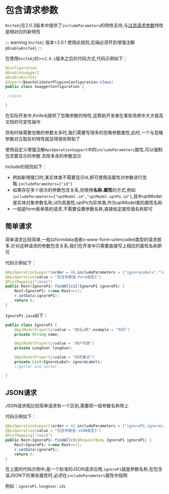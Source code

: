 # 包含请求参数

`Knife4j`在2.0.3版本中提供了`includeParameters`的特性支持,与[过滤请求参数](ignoreParameter.md)特性是相对应的新特性

::: warning
`knife4j` 版本>2.0.1 使用此规则,后端必须开启增强注解`@EnableKnife4j`
:::

在使用`knife4j`的>=`2.0.1`版本之后的代码方式,代码示例如下：
```java
@Configuration
@EnableSwagger2
@EnableKnife4j
@Import(BeanValidatorPluginsConfiguration.class)
public class SwaggerConfiguration {
    
 //more..

}
```

在实际开发中,Knife4j提供了忽略参数的特性,这帮助开发者在某些场景中大大提高文档的可变性操作

但有时候需要忽略的参数太多时,我们需要写很多的忽略参数属性,此时,一个与忽略参数对立取反的特性就显得很有帮助了

使用自定义增强注解`ApiOperationSupport`中的`includeParameters`属性,可以强制包含要显示的参数.去除多余的参数显示

include的规则如下：

- 例如新增接口时,某实体类不需要显示Id,即可使用该属性对参数进行忽略.`includeParameters={"id"}`
- 如果存在多个层次的参数包含关系,则使用**名称.属性**的方式,例如 `includeParameters={"uptModel.id","uptModel.uptPo.id"}`,其中uptModel是实体对象参数名称,id为其属性,uptPo为实体类,作为uptModel类的属性名称
- 一般是form表单类的请求,不需要设置参数名称,直接给定属性值名称即可


## 简单请求

简单请求比较简单,一般以formdata或者x-www-form-urlencoded类型的请求居多,针对这种请求的参数包含关系,我们在开发中只需要直接写上相应的属性名称即可

代码示例如下：

```java
@ApiOperationSupport(order = 40,includeParameters = {"ignoreLabels","longUser.ids"})
@ApiOperation(value = "包含参数值-Form类型1")
@PostMapping("/ex1c")
public Rest<IgnoreP1> findAllc12(IgnoreP1 ignoreP1) {
    Rest<IgnoreP1> r=new Rest<>();
    r.setData(ignoreP1);
    return r;
}
```

`IgnoreP1.java`如下：
```java
public class IgnoreP1 {
    @ApiModelProperty(value = "姓名a啊",example = "你好")
    private String name;

    @ApiModelProperty(value = "用户列表")
    private LongUser longUser;

    @ApiModelProperty(value = "标签集合")
    private List<IgnoreLabel> ignoreLabels;
    //getter and setter...

}
```


## JSON请求

JSON请求相比较简单请求有一个区别,需要把一级参数名称带上

代码示例如下：
```java
@ApiOperationSupport(order = 42,includeParameters = {"ignoreP1.ignoreLabels.code","ignoreP1.longUser.ids"})
@ApiOperation(value = "包含参数值-JSON类型1")
@PostMapping("/exc3")
public Rest<IgnoreP1> findAllc3(@RequestBody IgnoreP1 ignoreP1) {
    Rest<IgnoreP1> r=new Rest<>();
    r.setData(ignoreP1);
    return r;
}
```

在上面的代码示例中,是一个标准的JSON请求应用,`ignoreP1`就是参数名称,在包含该JSON下的某些属性时,必须在`includeParameters`属性中指明

例如：`ignoreP1.longUser.ids`

